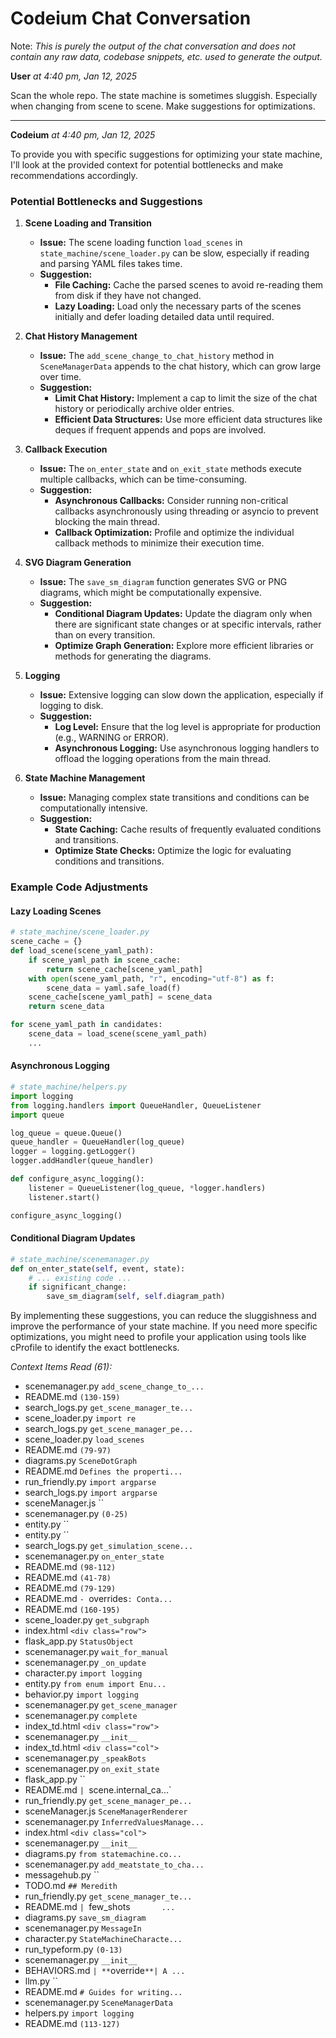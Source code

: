 # Codeium Chat Conversation

Note: _This is purely the output of the chat conversation and does not contain any raw data, codebase snippets, etc. used to generate the output._

**User** _at 4:40 pm, Jan 12, 2025_

Scan the whole repo. The state machine is sometimes sluggish. Especially when changing from scene to scene. Make suggestions for optimizations.

---

**Codeium** _at 4:40 pm, Jan 12, 2025_

To provide you with specific suggestions for optimizing your state machine, I'll look at the provided context for potential bottlenecks and make recommendations accordingly.

### Potential Bottlenecks and Suggestions

1. **Scene Loading and Transition**
   - **Issue:** The scene loading function `load_scenes` in `state_machine/scene_loader.py` can be slow, especially if reading and parsing YAML files takes time.
   - **Suggestion:**
     - **File Caching:** Cache the parsed scenes to avoid re-reading them from disk if they have not changed.
     - **Lazy Loading:** Load only the necessary parts of the scenes initially and defer loading detailed data until required.

2. **Chat History Management**
   - **Issue:** The `add_scene_change_to_chat_history` method in `SceneManagerData` appends to the chat history, which can grow large over time.
   - **Suggestion:**
     - **Limit Chat History:** Implement a cap to limit the size of the chat history or periodically archive older entries.
     - **Efficient Data Structures:** Use more efficient data structures like deques if frequent appends and pops are involved.

3. **Callback Execution**
   - **Issue:** The `on_enter_state` and `on_exit_state` methods execute multiple callbacks, which can be time-consuming.
   - **Suggestion:**
     - **Asynchronous Callbacks:** Consider running non-critical callbacks asynchronously using threading or asyncio to prevent blocking the main thread.
     - **Callback Optimization:** Profile and optimize the individual callback methods to minimize their execution time.

4. **SVG Diagram Generation**
   - **Issue:** The `save_sm_diagram` function generates SVG or PNG diagrams, which might be computationally expensive.
   - **Suggestion:**
     - **Conditional Diagram Updates:** Update the diagram only when there are significant state changes or at specific intervals, rather than on every transition.
     - **Optimize Graph Generation:** Explore more efficient libraries or methods for generating the diagrams.

5. **Logging**
   - **Issue:** Extensive logging can slow down the application, especially if logging to disk.
   - **Suggestion:**
     - **Log Level:** Ensure that the log level is appropriate for production (e.g., WARNING or ERROR).
     - **Asynchronous Logging:** Use asynchronous logging handlers to offload the logging operations from the main thread.

6. **State Machine Management**
   - **Issue:** Managing complex state transitions and conditions can be computationally intensive.
   - **Suggestion:**
     - **State Caching:** Cache results of frequently evaluated conditions and transitions.
     - **Optimize State Checks:** Optimize the logic for evaluating conditions and transitions.

### Example Code Adjustments

#### Lazy Loading Scenes
```python
# state_machine/scene_loader.py
scene_cache = {}
def load_scene(scene_yaml_path):
    if scene_yaml_path in scene_cache:
        return scene_cache[scene_yaml_path]
    with open(scene_yaml_path, "r", encoding="utf-8") as f:
        scene_data = yaml.safe_load(f)
    scene_cache[scene_yaml_path] = scene_data
    return scene_data

for scene_yaml_path in candidates:
    scene_data = load_scene(scene_yaml_path)
    ...
```

#### Asynchronous Logging
```python
# state_machine/helpers.py
import logging
from logging.handlers import QueueHandler, QueueListener
import queue

log_queue = queue.Queue()
queue_handler = QueueHandler(log_queue)
logger = logging.getLogger()
logger.addHandler(queue_handler)

def configure_async_logging():
    listener = QueueListener(log_queue, *logger.handlers)
    listener.start()

configure_async_logging()
```

#### Conditional Diagram Updates
```python
# state_machine/scenemanager.py
def on_enter_state(self, event, state):
    # ... existing code ...
    if significant_change:
        save_sm_diagram(self, self.diagram_path)
```

By implementing these suggestions, you can reduce the sluggishness and improve the performance of your state machine. If you need more specific optimizations, you might need to profile your application using tools like cProfile to identify the exact bottlenecks.

_Context Items Read (61):_

- scenemanager.py `add_scene_change_to_...`
- README.md `(130-159)`
- search_logs.py `get_scene_manager_te...`
- scene_loader.py `import re`
- search_logs.py `get_scene_manager_pe...`
- scene_loader.py `load_scenes`
- README.md `(79-97)`
- diagrams.py `SceneDotGraph`
- README.md `Defines the properti...`
- run_friendly.py `import argparse`
- search_logs.py `import argparse`
- sceneManager.js ``
- scenemanager.py `(0-25)`
- entity.py ``
- entity.py ``
- search_logs.py `get_simulation_scene...`
- scenemanager.py `on_enter_state`
- README.md `(98-112)`
- README.md `(41-78)`
- README.md `(79-129)`
- README.md `- `overrides`: Conta...`
- README.md `(160-195)`
- scene_loader.py `get_subgraph`
- index.html `<div class="row">`
- flask_app.py `StatusObject`
- scenemanager.py `wait_for_manual`
- scenemanager.py `_on_update`
- character.py `import logging`
- entity.py `from enum import Enu...`
- behavior.py `import logging`
- scenemanager.py `get_scene_manager`
- scenemanager.py `complete`
- index_td.html `<div class="row">`
- scenemanager.py `__init__`
- index_td.html `<div class="col">`
- scenemanager.py `_speakBots`
- scenemanager.py `on_exit_state`
- flask_app.py ``
- README.md `| `scene.internal_ca...`
- run_friendly.py `get_scene_manager_pe...`
- sceneManager.js `SceneManagerRenderer`
- scenemanager.py `InferredValuesManage...`
- index.html `<div class="col">`
- scenemanager.py `__init__`
- diagrams.py `from statemachine.co...`
- scenemanager.py `add_meatstate_to_cha...`
- messagehub.py ``
- TODO.md `## Meredith`
- run_friendly.py `get_scene_manager_te...`
- README.md `| `few_shots`       ...`
- diagrams.py `save_sm_diagram`
- scenemanager.py `MessageIn`
- character.py `StateMachineCharacte...`
- run_typeform.py `(0-13)`
- scenemanager.py `__init__`
- BEHAVIORS.md `| **`override`**| A ...`
- llm.py ``
- README.md `# Guides for writing...`
- scenemanager.py `SceneManagerData`
- helpers.py `import logging`
- README.md `(113-127)`